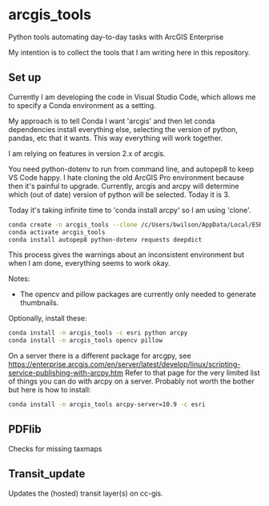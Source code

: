 # arcgis_tools
Python tools automating day-to-day tasks with ArcGIS Enterprise

My intention is to collect the tools that I am writing here in this repository.

## Set up

Currently I am developing the code in Visual Studio Code,
which allows me to specify a Conda environment as a setting.

My approach is to tell Conda I want 'arcgis' and then let conda dependencies install everything else, selecting the version of python, pandas, etc that it wants. This way everything will work together.

I am relying on features in version 2.x of arcgis.

You need python-dotenv to run from command line, and autopep8 to keep VS Code happy.
I hate cloning the old ArcGIS Pro environment because then it's painful to upgrade.
Currently, arcgis and arcpy will determine which (out of date) version of python will be selected. Today it is 3.

Today it's taking infinite time to 'conda install arcpy' so I am using 'clone'.

```bash
conda create -n arcgis_tools --clone /c/Users/bwilson/AppData/Local/ESRI/conda/envs/arcgispro-py3-clone
conda activate arcgis_tools
conda install autopep8 python-dotenv requests deepdict
```

This process gives the warnings about an inconsistent environment but when I am done,
everything seems to work okay. 

Notes:
* The opencv and pillow packages are currently only needed to generate thumbnails.

Optionally, install these:

```bash
conda install -n arcgis_tools -c esri python arcpy
conda install -n arcgis_tools opencv pillow
```

On a server there is a different package for arcgpy, see https://enterprise.arcgis.com/en/server/latest/develop/linux/scripting-service-publishing-with-arcpy.htm
Refer to that page for the very limited list of things you can do with arcpy on a server. Probably not worth the bother
but here is how to install:

```bash
conda install -n arcgis_tools arcpy-server=10.9 -c esri
```

## PDFlib

Checks for missing taxmaps

## Transit_update

Updates the (hosted) transit layer(s) on cc-gis.

